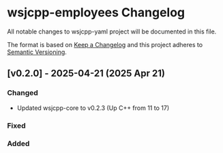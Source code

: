 # wsjcpp-employees Changelog

All notable changes to wsjcpp-yaml project will be documented in this file.

The format is based on [Keep a Changelog](http://keepachangelog.com/)
and this project adheres to [Semantic Versioning](http://semver.org/).

## [v0.2.0] - 2025-04-21 (2025 Apr 21)

### Changed

- Updated wsjcpp-core to v0.2.3 (Up C++ from 11 to 17)

### Fixed

### Added
